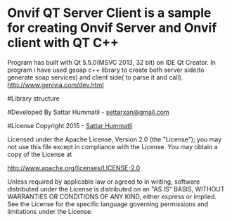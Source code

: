 # Onvif QT Server Client is a sample for creating Onvif Server and Onvif client with QT C++

Program has built with Qt 5.5.0(MSVC 2013, 32 bit) on IDE Qt Creator. In program i have used gsoap c++ library to create both 
server side(to generate soap services) and client side( to parse it and call). http://www.genivia.com/dev.html 

#Library structure


#Developed By
Sattar Hummatli - settarxan@gmail.com


#License
Copyright 2015  - <a href="https://www.linkedin.com/in/hummatli">Sattar Hummatli</a>   

Licensed under the Apache License, Version 2.0 (the "License");
you may not use this file except in compliance with the License.
You may obtain a copy of the License at

   http://www.apache.org/licenses/LICENSE-2.0

Unless required by applicable law or agreed to in writing, software
distributed under the License is distributed on an "AS IS" BASIS,
WITHOUT WARRANTIES OR CONDITIONS OF ANY KIND, either express or implied.
See the License for the specific language governing permissions and
limitations under the License.
